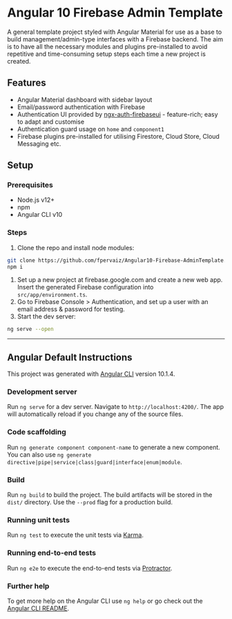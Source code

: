 # Angular 10 Firebase Admin Template

A general template project styled with Angular Material for use as a base to build management/admin-type interfaces with a Firebase backend. The aim is to have all the necessary modules and plugins pre-installed to avoid repetitive and time-consuming setup steps each time a new project is created.

## Features

- Angular Material dashboard with sidebar layout
- Email/password authentication with Firebase
- Authentication UI provided by [ngx-auth-firebaseui](https://github.com/AnthonyNahas/ngx-auth-firebaseui) - feature-rich; easy to adapt and customise
- Authentication guard usage on `home` and `component1`
- Firebase plugins pre-installed for utilising Firestore, Cloud Store, Cloud Messaging etc.

## Setup

### Prerequisites
- Node.js v12+
- npm
- Angular CLI v10

### Steps

1. Clone the repo and install node modules:
```bash
git clone https://github.com/fpervaiz/Angular10-Firebase-AdminTemplate.git && cd Angular10-Firebase-AdminTemplate
npm i
```
1. Set up a new project at firebase.google.com and create a new web app. Insert the generated Firebase configuration into `src/app/environment.ts`.
1. Go to Firebase Console > Authentication, and set up a user with an email address & password for testing.
1. Start the dev server:
```bash
ng serve --open
```

***
## Angular Default Instructions

This project was generated with [Angular CLI](https://github.com/angular/angular-cli) version 10.1.4.

### Development server

Run `ng serve` for a dev server. Navigate to `http://localhost:4200/`. The app will automatically reload if you change any of the source files.

### Code scaffolding

Run `ng generate component component-name` to generate a new component. You can also use `ng generate directive|pipe|service|class|guard|interface|enum|module`.

### Build

Run `ng build` to build the project. The build artifacts will be stored in the `dist/` directory. Use the `--prod` flag for a production build.

### Running unit tests

Run `ng test` to execute the unit tests via [Karma](https://karma-runner.github.io).

### Running end-to-end tests

Run `ng e2e` to execute the end-to-end tests via [Protractor](http://www.protractortest.org/).

### Further help

To get more help on the Angular CLI use `ng help` or go check out the [Angular CLI README](https://github.com/angular/angular-cli/blob/master/README.md).
